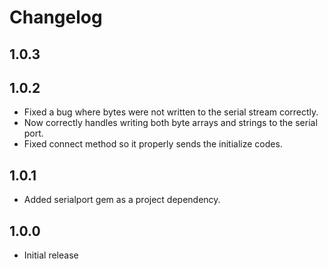 # Changelog

## 1.0.3



## 1.0.2

* Fixed a bug where bytes were not written to the serial stream correctly.
* Now correctly handles writing both byte arrays and strings to the serial port.
* Fixed connect method so it properly sends the initialize codes.

## 1.0.1

* Added serialport gem as a project dependency.

## 1.0.0

* Initial release